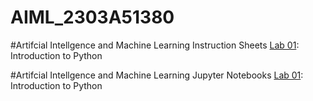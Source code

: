 # AIML_2303A51380
#Artifcial Intellgence and Machine Learning Instruction Sheets
[Lab 01](): Introduction to Python




#Artifcial Intellgence and Machine Learning Jupyter Notebooks
[Lab 01](): Introduction to Python



